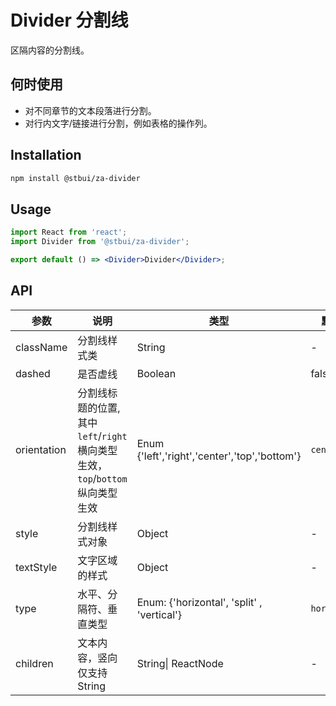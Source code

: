 # Divider 分割线

区隔内容的分割线。

## 何时使用

-   对不同章节的文本段落进行分割。
-   对行内文字/链接进行分割，例如表格的操作列。

## Installation

```sh
npm install @stbui/za-divider
```

## Usage

```jsx
import React from 'react';
import Divider from '@stbui/za-divider';

export default () => <Divider>Divider</Divider>;
```

## API

| 参数        | 说明                                                                        | 类型                                          | 默认值       |
| ----------- | --------------------------------------------------------------------------- | --------------------------------------------- | ------------ |
| className   | 分割线样式类                                                                | String                                        | -            |
| dashed      | 是否虚线                                                                    | Boolean                                       | false        |
| orientation | 分割线标题的位置,其中`left`/`right`横向类型生效，`top`/`bottom`纵向类型生效 | Enum {'left','right','center','top','bottom'} | `center`     |
| style       | 分割线样式对象                                                              | Object                                        | -            |
| textStyle   | 文字区域的样式                                                              | Object                                        | -            |
| type        | 水平、分隔符、垂直类型                                                      | Enum: {'horizontal', 'split' , 'vertical'}    | `horizontal` |
| children    | 文本内容，竖向仅支持 String                                                 | String\| ReactNode                            | -            |
